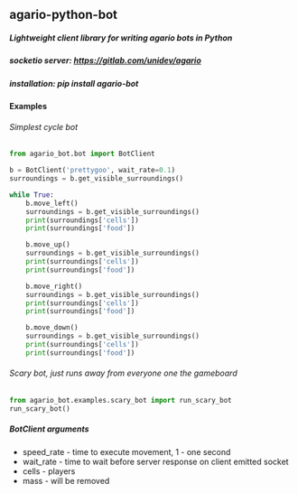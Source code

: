 ## agario-python-bot

##### Lightweight client library for writing agario bots in Python

##### socketio server: https://gitlab.com/unidev/agario

##### installation: pip install agario-bot

#### Examples

###### Simplest cycle bot
```python
from agario_bot.bot import BotClient

b = BotClient('prettygoo', wait_rate=0.1)
surroundings = b.get_visible_surroundings()

while True:
    b.move_left()
    surroundings = b.get_visible_surroundings()
    print(surroundings['cells'])
    print(surroundings['food'])

    b.move_up()
    surroundings = b.get_visible_surroundings()
    print(surroundings['cells'])
    print(surroundings['food'])

    b.move_right()
    surroundings = b.get_visible_surroundings()
    print(surroundings['cells'])
    print(surroundings['food'])

    b.move_down()
    surroundings = b.get_visible_surroundings()
    print(surroundings['cells'])
    print(surroundings['food'])
```

###### Scary bot, just runs away from everyone one the gameboard
```python
from agario_bot.examples.scary_bot import run_scary_bot
run_scary_bot()
```

##### BotClient arguments
- speed_rate - time to execute movement, 1 - one second
- wait_rate - time to wait before server response on client emitted socket
- cells - players
- mass - will be removed
